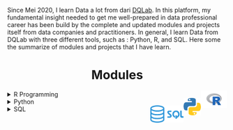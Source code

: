 Since Mei 2020, I learn Data a lot from dari <a href="https://dqlab.id/">DQLab</a>. In this platform, my fundamental insight needed to get me well-prepared in data professional career has been build by the complete and updated modules and projects itself from data companies and practitioners. In general, I learn Data from DQLab with three different tools, such as : Python, R, and SQL. Here some the summarize of modules and projects that I have learn.

<h1 align="center">Modules</h1>
<!-- ![R](Figure/R-logo.png) -->

<details><summary>R Programming<a href='README/6.png'><img src='Figure/R-logo.png' align="right" height="40" /></a></summary>
   <details><summary>Fundamental Modules</summary>

   </details>
   
   <details><summary>Application in Industry</summary>

   </details>
</details>

<!-- ![Python](Figure/Python-logo.png) -->

<details><summary>Python<a href='README/6.png'><img src='Figure/Python-logo.png' align="right" height="40" /></a></summary>
   <details><summary>Fundamental Modules</summary>
      + [[📚](https://github.com/reynoldms/DQLab-Modules-and-Projects/tree/main/Modules/Python/Fundamentals/1.%20Data%20Wrangling%20Python)] [[🎓](https://academy.dqlab.id/certificate/pdf/DQLABDTWP1TPTMHW)] 1. Data Wrangling Python


   </details>
   
   <details><summary>Application in Industry</summary>

 

   </details>
</details>


<!-- ![SQL](Figure/SQL-logo.png) -->

<details><summary>SQL<a href='README/6.png'><img src='Figure/SQL-logo.png' align="right" height="40" /></a></summary>
   <details><summary>Fundamental Modules</summary>


   </details>
   
   <details><summary>Application in Industry</summary>

   </details>
</details>
  

